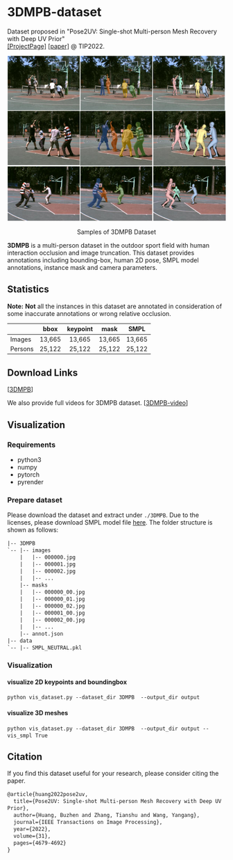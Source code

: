 # 3DMPB-dataset

Dataset proposed in "Pose2UV: Single-shot Multi-person Mesh Recovery with Deep UV Prior"  
[[ProjectPage]](https://www.yangangwang.com/papers/HBZ-Pose2UV-2022-06.html) [[paper]](https://www.yangangwang.com/papers/HBZ-pose2uv-2022-06.pdf) @ TIP2022. 

<div align="center">
<img src="docs/image.png" width="800px"/>
<p> Samples of 3DMPB Dataset</p>
</div>

**3DMPB** is a multi-person dataset in the outdoor sport field with human interaction occlusion and image truncation. This dataset provides annotations including bounding-box, human 2D pose, SMPL model annotations, instance mask and camera parameters.


## Statistics
**Note:** **Not** all the instances in this dataset are annotated in consideration of some inaccurate annotations or wrong relative occlusion. 

|          | bbox    | keypoint   | mask  | SMPL |
| -------- | :-----: | :--------: | :----: | :-----:|
| Images   | 13,665  | 13,665     | 13,665 | 13,665 |
| Persons  | 25,122  | 25,122     | 25,122 | 25,122 |

## Download Links
\[[3DMPB](https://pan.baidu.com/s/12nB-B-JgcCP2ulVmnWy4Lg?pwd=mo07)\]


We also provide full videos for 3DMPB dataset.
\[[3DMPB-video](https://pan.baidu.com/s/19OZSEOu330Gul89IobKvbQ?pwd=xcyv)\]


## Visualization
### Requirements 
* python3
* numpy
* pytorch
* pyrender
### Prepare dataset 
Please download the dataset and extract under `./3DMPB`. Due to the licenses, please download SMPL model file [here](http://smplify.is.tuebingen.mpg.de/). The folder structure is shown as follows:
```
|-- 3DMPB
`-- |-- images
    |   |-- 000000.jpg
    |   |-- 000001.jpg
    |   |-- 000002.jpg
    |   |-- ...
    |-- masks
    |   |-- 000000_00.jpg
    |   |-- 000000_01.jpg
    |   |-- 000000_02.jpg
    |   |-- 000001_00.jpg
    |   |-- 000002_00.jpg
    |   |-- ...
    |-- annot.json
|-- data
`-- |-- SMPL_NEUTRAL.pkl    
```
### Visualization
#### visualize 2D keypoints and boundingbox
```
python vis_dataset.py --dataset_dir 3DMPB  --output_dir output 
```
#### visualize 3D meshes
```
python vis_dataset.py --dataset_dir 3DMPB  --output_dir output --vis_smpl True
```

## Citation
If you find this dataset useful for your research, please consider citing the paper.
```
@article{huang2022pose2uv,
  title={Pose2UV: Single-shot Multi-person Mesh Recovery with Deep UV Prior},
  author={Huang, Buzhen and Zhang, Tianshu and Wang, Yangang},
  journal={IEEE Transactions on Image Processing},
  year={2022},
  volume={31},
  pages={4679-4692}
}
```